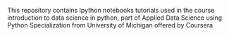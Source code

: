 This repository contains Ipython notebooks tutorials used in the course introduction to data science in python, part of Applied Data Science using Python Specialization from University of Michigan offered by Coursera

